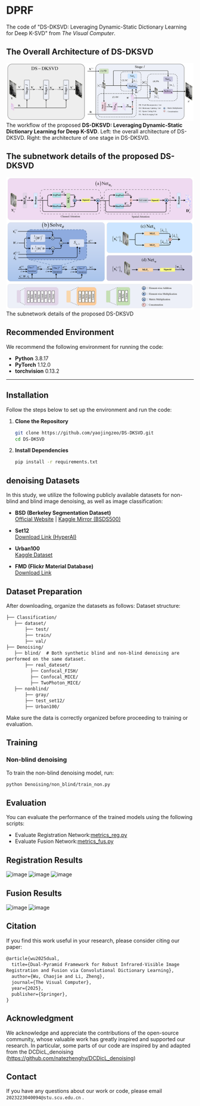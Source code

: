 # DPRF
The code of "DS-DKSVD: Leveraging Dynamic-Static Dictionary  Learning for Deep K-SVD" from _The Visual Computer_.

## The Overall Architecture of DS-DKSVD
![image](./Images/Figure_2.png)
The workflow of the proposed **DS-DKSVD: Leveraging Dynamic-Static Dictionary Learning for Deep K-SVD**. Left: the overall architecture of DS-DKSVD. Right: the architecture of one stage in DS-DKSVD.

## The subnetwork details of the proposed DS-DKSVD
![image](./Images/Figure_3.png)
The subnetwork details of the proposed DS-DKSVD


## Recommended Environment  
We recommend the following environment for running the code:  
- **Python** 3.8.17
- **PyTorch** 1.12.0 
- **torchvision** 0.13.2  

---

## Installation  
Follow the steps below to set up the environment and run the code:

1. **Clone the Repository**  
   ```bash  
   git clone https://github.com/yaojingzeo/DS-DKSVD.git
   cd DS-DKSVD  
2. **Install Dependencies**
   ```bash  
   pip install -r requirements.txt  
   
## denoising Datasets
In this study, we utilize the following publicly available datasets for non-blind and blind image denoising, as well as image classification:

- **BSD (Berkeley Segmentation Dataset)**  
  [Official Website](https://www2.eecs.berkeley.edu/Research/Projects/CS/vision/bsds/) | [Kaggle Mirror (BSDS500)](https://www.kaggle.com/datasets/balraj98/berkeley-segmentation-dataset-500-bsds500)

- **Set12**  
  [Download Link (HyperAI)](https://hyper.ai/en/datasets/17513)

- **Urban100**  
  [Kaggle Dataset](https://www.kaggle.com/datasets/harshraone/urban100)

- **FMD (Flickr Material Database)**  
  [Download Link](https://sourl.cn/Wyqrui)
## Dataset Preparation
After downloading, organize the datasets as follows:
Dataset structure:  
```
├── Classification/  
   ├── dataset/  
       ├── test/    
       ├── train/    
       ├── val/
├── Denoising/  
   ├── blind/  # Both synthetic blind and non-blind denoising are performed on the same dataset. 
       ├── real_dateset/
         ├── Confocal_FISH/        
         ├── Confocal_MICE/
         ├── TwoPhoton_MICE/        
   ├── nonblind/  
       ├── gray/    
       ├── test_set12/   
       ├── Urban100/
```
Make sure the data is correctly organized before proceeding to training or evaluation.

## Training
### Non-blind denoising
To train the non-blind denoising model, run: 
   ```bash  
   python Denoising/non_blind/train_non.py
   ```

## Evaluation
You can evaluate the performance of the trained models using the following scripts:
* Evaluate Registration Network:[metrics_reg.py](Evaluator/metrics_reg.py)
* Evaluate Fusion Network:[metrics_fus.py](Evaluator/metrics_fus.py) 

## Registration Results
![image](./Imgs/visual-reg-00202-noGrid.jpg)
![image](./Imgs/visual-reg-00718N-noGrid.jpg)
![image](./Imgs/visual-reg-FLIR_08954-noGrid.jpg)

## Fusion Results
![image](./Imgs/visual-fus-FMB_00089.jpg)
![image](./Imgs/visual-fus-M3FD_00738.jpg)

## Citation
If you find this work useful in your research, please consider citing our paper:
```
@article{wu2025dual,  
  title={Dual-Pyramid Framework for Robust Infrared-Visible Image Registration and Fusion via Convolutional Dictionary Learning},  
  author={Wu, Chaojie and Li, Zheng},  
  journal={The Visual Computer},  
  year={2025},  
  publisher={Springer},  
}  
```

## Acknowledgment  
We acknowledge and appreciate the contributions of the open-source community, whose valuable work has greatly inspired and supported our research. In particular, some parts of our code are inspired by and adapted from the DCDicL_denoising (https://github.com/natezhenghy/DCDicL_denoising)

## Contact
If you have any questions about our work or code, please email `2023223040094@stu.scu.edu.cn` .

